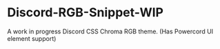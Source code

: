 # Discord-RGB-Snippet-WIP
 A work in progress Discord CSS Chroma RGB theme. (Has Powercord UI element support)

